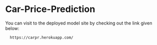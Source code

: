 # Car-Price-Prediction

You can visit to the deployed model site by checking out the link given below:

      https://carpr.herokuapp.com/ 
